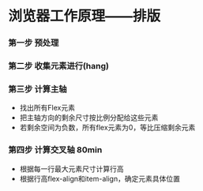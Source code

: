 # 浏览器工作原理——排版

### 第一步 预处理

### 第二步 收集元素进行(hang)

### 第三步 计算主轴
- 找出所有Flex元素
- 把主轴方向的剩余尺寸按比例分配给这些元素
- 若剩余空间为负数，所有flex元素为0，等比压缩剩余元素


### 第四步 计算交叉轴  80min
- 根据每一行最大元素尺寸计算行高
- 根据行高flex-align和item-align，确定元素具体位置